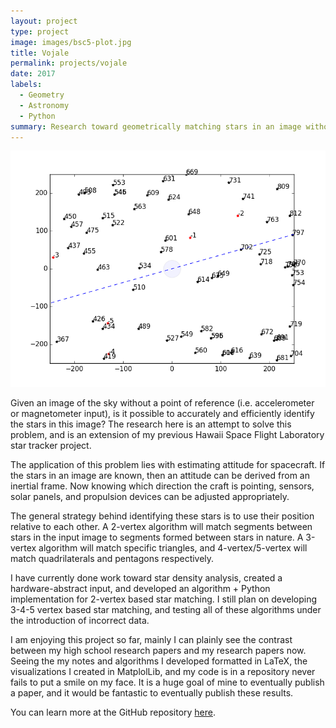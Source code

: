 ```yaml
---
layout: project
type: project
image: images/bsc5-plot.jpg
title: Vojale
permalink: projects/vojale
date: 2017
labels:
  - Geometry
  - Astronomy
  - Python
summary: Research toward geometrically matching stars in an image without sky reference to an star catalog.
---
```


<img class="ui medium right floated rounded image" src="../images/eid-5err.png">


Given an image of the sky without a point of reference (i.e. accelerometer or magnetometer input), is it possible to accurately and efficiently identify the stars in this image? The research here is an attempt to solve this problem, and is an extension of my previous Hawaii Space Flight Laboratory star tracker project. 

The application of this problem lies with estimating attitude for spacecraft. If the stars in an image are known, then an attitude can be derived from an inertial frame. Now knowing which direction the craft is pointing, sensors, solar panels, and propulsion devices can be adjusted appropriately. 

The general strategy behind identifying these stars is to use their position relative to each other. A 2-vertex algorithm will match segments between stars in the input image to segments formed between stars in nature. A 3-vertex algorithm will match specific triangles, and 4-vertex/5-vertex will match quadrilaterals and pentagons respectively. 

I have currently done work toward star density analysis, created a hardware-abstract input, and developed an algorithm + Python implementation for 2-vertex based star matching. I still plan on developing 3-4-5 vertex based star matching, and testing all of these algorithms under the introduction of incorrect data. 

I am enjoying this project so far, mainly I can plainly see the contrast between my high school research papers and my research papers now. Seeing the my notes and algorithms I developed formatted in LaTeX, the visualizations I created in MatplolLib, and my code is in a repository never fails to put a smile on my face. It is a huge goal of mine to eventually publish a paper, and it would be fantastic to eventually publish these results. 

You can learn more at the GitHub repository [here](https://github.com/glennga/vojale).
